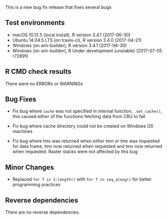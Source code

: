 
This is a new bug fix release that fixes several bugs

## Test environments

- macOS 10.12.5 (local install), R version 3.4.1 (2017-06-30)
- Ubuntu 14.04.5 LTS (on travis-ci), R version 3.4.0 (2017-04-21)
- Windows (on win-builder), R version 3.4.1 (2017-06-30)
- Windows (on win-builder), R Under development (unstable) (2017-07-05 r72891)

## R CMD check results

There were no ERRORs or WARNINGs

## Bug Fixes

- Fix bug where `cache` was not specified in internal function, `.set_cache()`,
this caused either of the functions fetching data from CRU to fail

- Fix bug where cache directory could not be created on Windows OS machines

- Fix bug where tmx was returned when *either* tmn *or* tmx was requested for
data frame, tmn now returned when requested and tmx now returned when requested.
Raster stacks were not affected by this bug

## Minor Changes

- Replaced `for f in 1:length()` with `for f in seq_along()` for better
programming practices

## Reverse dependencies

There are no reverse dependencies.
